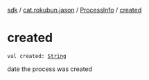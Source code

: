 [sdk](../../index.md) / [cat.rokubun.jason](../index.md) / [ProcessInfo](index.md) / [created](./created.md)

# created

`val created: `[`String`](https://kotlinlang.org/api/latest/jvm/stdlib/kotlin/-string/index.html)

date the process was created

